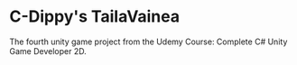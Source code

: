 # C-Dippy's TailaVainea
The fourth unity game project from the Udemy Course: Complete C# Unity Game Developer 2D.
